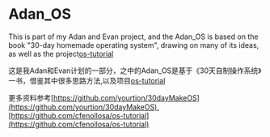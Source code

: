 # Adan_OS



This is part of my Adan and Evan project, and the Adan_OS is based on the book "30-day homemade operating system", drawing on many of its ideas, as well as the project[os-tutorial](https://github.com/cfenollosa/os-tutorial)

这是我Adan和Evan计划的一部分，之中的Adan_OS是基于《30天自制操作系统》一书，借鉴其中很多思路方法,以及项目[os-tutorial](https://github.com/cfenollosa/os-tutorial)



更多资料参考[https://github.com/yourtion/30dayMakeOS](https://github.com/yourtion/30dayMakeOS),[https://github.com/cfenollosa/os-tutorial](https://github.com/cfenollosa/os-tutorial)